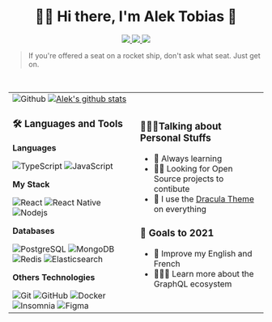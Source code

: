 

<h1 align="center">👋🏻 Hi there, I'm Alek Tobias 🚀</h1>
<p align="center">
<a href="https://github.com/alektobias" alt="Github">
  <img src="https://img.shields.io/badge/-Github-000?style=flat&logo=Github&logoColor=white" />
</a>
<a href="https://www.linkedin.com/in/alek-tobias-barreira-lima-754395157/" alt="LinkedIn">
  <img src="https://img.shields.io/badge/-LinkedIn-blue?style=flat&logo=Linkedin&logoColor=white" />
</a>
<a href="mailto:alektobias@gmail.com" alt="Gmail">
  <img src="https://img.shields.io/badge/-Gmail-c14438?style=flat&logo=Gmail&logoColor=white" />
</a>

<!-- [![Discord](https://img.shields.io/badge/-Discord-000000?style=flat&logo=Discord&link=https://github.com/alektobias/)](https://github.com/alektobias/) -->
</p>

> If you're offered a seat on a rocket ship, don't ask what seat. Just get on.

&nbsp;
<table >

  <td width="50%" style="border: 0;">
  <img  alt="Github" src="https://raw.githubusercontent.com/onimur/.github/master/.resources/git-header.svg" />
  <a href="https://github.com/alekotibas">
    <img  alt="Alek's github stats" src="https://github-readme-stats.vercel.app/api?username=alektobias&show_icons=true&hide_border=true" />
  </a>

  ###  🛠 Languages and Tools

 <strong>Languages</strong>

  <img src="https://img.shields.io/badge/-TypeScript-294E80?style=flat&logo=typescript&link=https://github.com/alektobias/" alt="TypeScript" /> 

  <img src="https://img.shields.io/badge/-JavaScript-black?style=flat&logo=javascript&link=https://github.com/alektobias/" alt="JavaScript" /> 
  
 <strong>My Stack</strong>


  <img src="https://img.shields.io/badge/-React-black?style=flat&logo=react&link=https://github.com/alektobias" alt="React" /> 
  <img src="https://img.shields.io/badge/-React%20Native-black?style=flat&logo=react" alt="React Native" /> 
  <img src="https://img.shields.io/badge/-Nodejs-black?style=flat&logo=Node.js&link=https://github.com/alektobias/" alt="Nodejs" /> 

  <strong>Databases</strong>

  <img src="https://img.shields.io/badge/-PostgreSQL-316192?style=flat&logo=postgresql&link=https://github.com/alektobias/" alt="PostgreSQL" /> 
  <img src="https://img.shields.io/badge/-MongoDB-black?style=flat&logo=mongodb&link=https://github.com/alektobias/" alt="MongoDB" /> 
  <img src="https://img.shields.io/badge/-Redis-D22E26?style=flat&logo=redis&logoColor=white&link=https://github.com/alektobias/" alt="Redis" /> 
  <img src="https://img.shields.io/badge/-Elasticsearch-06A5DD?style=flat&logo=elasticsearch&link=https://github.com/alektobias/" alt="Elasticsearch" /> 

  <strong>Others Technologies</strong>

  <img src="https://img.shields.io/badge/-Git-black?style=flat&logo=git&link=https://github.com/alektobias/" alt="Git" /> 
  <img src="https://img.shields.io/badge/-GitHub-181717?style=flat&logo=github&link=https://github.com/alektobias/" alt="GitHub" /> 
  <img src="https://img.shields.io/badge/-Docker-black?style=flat&logo=docker&link=https://github.com/alektobias/" alt="Docker" /> 
  <img src="https://img.shields.io/badge/-Insomnia-5849BE?style=flat&logo=Insomnia&link=https://github.com/alektobias/" alt="Insomnia" /> 
  <img src="https://img.shields.io/badge/-Figma-ffbaba?style=flat&logo=figma" alt="Figma" /> 
  </td>
    <td >

  <!-- Talking about you -->
  ### 🙋🏻‍♂️Talking about Personal Stuffs
  - 🧠 Always learning
  - 💪🏻 Looking for Open Source projects to contibute
  - 🦇 I use the [Dracula Theme](https://draculatheme.com) on everything

  ### 🔭 Goals to 2021

  - 📢 Improve my English and French
  - 👩🏻‍💻 Learn more about the GraphQL ecosystem 
    
  </td>
</table>
